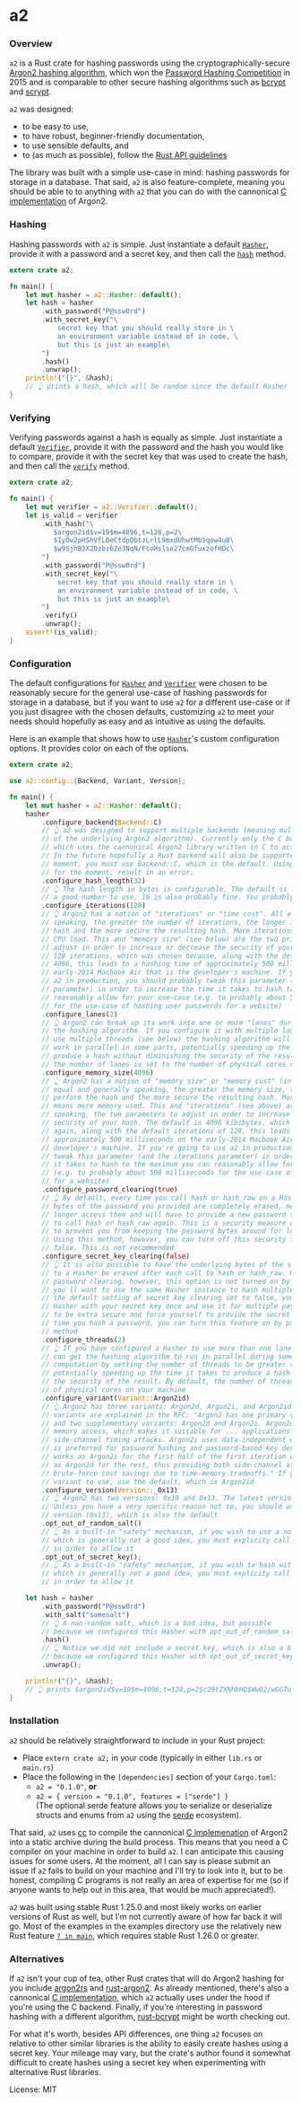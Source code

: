 # a2

### Overview

`a2` is a Rust crate for hashing passwords using the cryptographically-secure
[Argon2 hashing algorithm](https://tools.ietf.org/html/draft-irtf-cfrg-argon2-03),
which won the [Password Hashing Competition](https://password-hashing.net/) in 2015 and is
comparable to other secure hashing algorithms such as [bcrypt](https://en.wikipedia.org/wiki/Bcrypt)
and [scrypt](https://en.wikipedia.org/wiki/Scrypt).

`a2` was designed:
* to be easy to use,
* to have robust, beginner-friendly documentation,
* to use sensible defaults, and
* to (as much as possible), follow the [Rust API guidelines](https://rust-lang-nursery.github.io/api-guidelines/)

The library was built with a simple use-case in mind: hashing passwords for storage in a database.
That said, `a2` is also feature-complete, meaning you should be able to to anything
with `a2` that you can do with the cannonical [C implementation](https://github.com/P-H-C/phc-winner-argon2)
of Argon2.

### Hashing

Hashing passwords with `a2` is simple.  Just instantiate a default [`Hasher`](struct.Hasher.html), provide it
with a password and a secret key, and then call the [`hash`](struct.Hasher.html#method.hash) method.
```rust
extern crate a2;

fn main() {
    let mut hasher = a2::Hasher::default();
    let hash = hasher
        .with_password("P@ssw0rd")
        .with_secret_key("\
            secret key that you should really store in \
            an environment variable instead of in code, \
            but this is just an example\
        ")
        .hash()
        .unwrap();
    println!("{}", &hash);
    // 👆 prints a hash, which will be random since the default Hasher uses a random salt
}
```
### Verifying

Verifying passwords against a hash is equally as simple. Just instantiate a
default [`Verifier`](struct.Verifier.html), provide it with the password and the hash you would like to compare,
provide it with the secret key that was used to create the hash, and then call the [`verify`](struct.Verifier.html#method.verify)
method.
```rust
extern crate a2;

fn main() {
    let mut verifier = a2::Verifier::default();
    let is_valid = verifier
        .with_hash("\
           $argon2id$v=19$m=4096,t=128,p=2\
           $IyOw2pHShVfLBeCtdpQbtzLrlL9mxdUhwtMbSqow4u8\
           $w9SjhB3X2Dzbz62eJNqN/FcoHslse27cmGfuxzofHDc\
        ")
        .with_password("P@ssw0rd")
        .with_secret_key("\
            secret key that you should really store in \
            an environment variable instead of in code, \
            but this is just an example\
        ")
        .verify()
        .unwrap();
    assert!(is_valid);
}
```
### Configuration

The default configurations for [`Hasher`](struct.Hasher.html) and [`Verifier`](struct.Verifier.html) were chosen to be reasonably secure for
the general use-case of hashing passwords for storage in a database, but if you want to use
`a2` for a different use-case or if you just disagree with the chosen defaults, customizing
`a2` to meet your needs should hopefully as easy and as intuitive as using the defaults.

Here is an example that shows how to use [`Hasher`](struct.Hasher.html)'s custom configuration options. It provides
color on each of the options.
```rust
extern crate a2;

use a2::config::{Backend, Variant, Version};

fn main() {
    let mut hasher = a2::Hasher::default();
    hasher
        .configure_backend(Backend::C)
        // 👆 a2 was designed to support multiple backends (meaning multiple implementations
        // of the underlying Argon2 algorithm). Currently only the C backend is supported,
        // which uses the cannonical Argon2 library written in C to actually do the work.
        // In the future hopefully a Rust backend will also be supported, but, for the
        // moment, you must use Backend::C, which is the default. Using Backend::Rust will,
        // for the moment, result in an error.
        .configure_hash_length(32)
        // 👆 The hash length in bytes is configurable. The default is 32. This is probably
        // a good number to use. 16 is also probably fine. You probably shouldn't go below 16
        .configure_iterations(128)
        // 👆 Argon2 has a notion of "iterations" or "time cost". All else equal and generally
        // speaking, the greater the number of iterations, the longer it takes to perform the
        // hash and the more secure the resulting hash. More iterations basically means more
        // CPU load. This and "memory size" (see below) are the two primary parameters to
        // adjust in order to increase or decrease the security of your hash. The default is
        // 128 iterations, which was chosen because, along with the default memory size of
        // 4096, this leads to a hashing time of approximately 500 milliseconds on the
        // early-2014 Macbook Air that is the developer's machine. If you're going to use
        // a2 in production, you should probably tweak this parameter (and the memory size
        // parameter) in order to increase the time it takes to hash to the maximum you can
        // reasonably allow for your use-case (e.g. to probably about 500 milliseconds
        // for the use-case of hashing user passwords for a website)
        .configure_lanes(2)
        // 👆 Argon2 can break up its work into one or more "lanes" during some parts of
        // the hashing algorithm. If you configure it with multiple lanes and you also
        // use multiple threads (see below) the hashing algorithm will performed its
        // work in parallel in some parts, potentially speeding up the time it takes to
        // produce a hash without diminishing the security of the result. By default,
        // the number of lanes is set to the number of physical cores on your machine
        .configure_memory_size(4096)
        // 👆 Argon2 has a notion of "memory size" or "memory cost" (in kibibytes). All else
        // equal and generally speaking, the greater the memory size, the longer it takes to
        // perform the hash and the more secure the resulting hash. More memory size basically
        // means more memory used. This and "iterations" (see above) are, again, generally
        // speaking, the two parameters to adjust in order to increase or decrease the
        // security of your hash. The default is 4096 kibibytes, which was chosen because,
        // again, along with the default iterations of 128, this leads to a hashing time of
        // approximately 500 milliseconds on the early-2014 Macbook Air that is the
        // developer's machine. If you're going to use a2 in production, you should probably
        // tweak this parameter (and the iterations parameter) in order to increase the time
        // it takes to hash to the maximum you can reasonably allow for your use-case
        // (e.g. to probably about 500 milliseconds for the use-case of hashing user passwords
        // for a website)
        .configure_password_clearing(true)
        // 👆 By default, every time you call hash or hash_raw on a Hasher, the underying
        // bytes of the password you provided are completely erased, meaning you can no
        // longer access them and will have to provide a new password to Hasher in order
        // to call hash or hash_raw again. This is a security measure designed to
        // to prevent you from keeping the password bytes around for longer than you have to.
        // Using this method, however, you can turn off this security feature by passing
        // false. This is not recommended
        .configure_secret_key_clearing(false)
        // 👆 It is also possible to have the underlying bytes of the secret key you provided
        // to a Hasher be erased after each call to hash or hash_raw. Unlike with
        // password clearing, however, this option is not turned on by default. Typically,
        // you'll want to use the same Hasher instance to hash multiple passwords. With
        // the default setting of secret key clearing set to false, you can provide your
        // Hasher with your secret key once and use it for multiple passwords. If you want
        // to be extra secure and force yourself to provide the secret key to Hasher every
        // time you hash a password, you can turn this feature on by passing true to this
        // method
        .configure_threads(2)
        // 👆 If you have configured a Hasher to use more than one lane (see above), you
        // can get the hashing algorithm to run in parallel during some parts of the
        // computation by setting the number of threads to be greater than one as well,
        // potentially speeding up the time it takes to produce a hash without diminishing
        // the security of the result. By default, the number of threads is set to the number
        // of physical cores on your machine
        .configure_variant(Variant::Argon2id)
        // 👆 Argon2 has three variants: Argon2d, Argon2i, and Argon2id. Here is how these
        // variants are explained in the RFC: "Argon2 has one primary variant: Argon2id,
        // and two supplementary variants: Argon2d and Argon2i. Argon2d uses data-dependent
        // memory access, which makes it suitable for ... applications with no threats from
        // side-channel timing attacks. Argon2i uses data-independent memory access, which
        // is preferred for password hashing and password-based key derivation. Argon2id
        // works as Argon2i for the first half of the first iteration over the memory, and
        // as Argon2d for the rest, thus providing both side-channel attack protection and
        // brute-force cost savings due to time-memory tradeoffs." If you do not know which
        // variant to use, use the default, which is Argon2id
        .configure_version(Version::_0x13)
        // 👆 Argon2 has two versions: 0x10 and 0x13. The latest version is 0x13 (as of 5/18).
        // Unless you have a very specific reason not to, you should use the latest
        // version (0x13), which is also the default
        .opt_out_of_random_salt()
        // 👆 As a built-in "safety" mechanism, if you wish to use a non-random salt,
        // which is generally not a good idea, you must explicity call this method
        // in order to allow it
        .opt_out_of_secret_key();
        // 👆 As a built-in "safety" mechanism, if you wish to hash without a secret key,
        // which is generally not a good idea, you must explicity call this method
        // in order to allow it

    let hash = hasher
        .with_password("P@ssw0rd")
        .with_salt("somesalt")
        // 👆 A non-random salt, which is a bad idea, but possible
        // because we configured this Hasher with opt_out_of_random_salt
        .hash()
        // 👆 Notice we did not include a secret key, which is also a bad idea, but possible
        // because we configured this Hasher with opt_out_of_secret_key
        .unwrap();

    println!("{}", &hash);
    // 👆 prints $argon2id$v=19$m=4096,t=128,p=2$c29tZXNhbHQ$WwD2/wGGTuw7u4BW8sLM0Q
}
```
### Installation

`a2` should be relatively straightforward to include in your Rust project:
* Place `extern crate a2;` in your code (typically in either `lib.rs` or `main.rs`)
* Place the following in the `[dependencies]` section of your `Cargo.toml`:
    * `a2 = "0.1.0"`, <b>or</b>
    * `a2 = { version = "0.1.0", features = ["serde"] }`</br>
    (The optional serde feature allows you to serialize or deserialize structs and
    enums from `a2` using the [serde](https://github.com/serde-rs/serde) ecosystem).

That said, `a2` uses [cc](https://github.com/alexcrichton/cc-rs) to compile the cannonical
[C implemenation](https://github.com/P-H-C/phc-winner-argon2) of Argon2 into a
static archive during the build process. This means that you need a C compiler on your
machine in order to build `a2`. I can anticipate this causing issues for some users.
At the moment, all I can say is please submit an issue if `a2` fails to build on your machine and
I'll try to look into it, but to be honest, compiling C programs is not really an area of expertise
for me (so if anyone wants to help out in this area, that would be much appreciated!).

`a2` was built using stable Rust 1.25.0 and most likely works on earlier versions
of Rust as well, but I'm not currently aware of how far back it will go. Most of the examples
in the examples directory use the relatively new Rust feature [`? in main`](https://github.com/rust-lang/rfcs/pull/1937),
which requires stable Rust 1.26.0 or greater.

### Alternatives

If `a2` isn't your cup of tea, other Rust crates that will do Argon2 hashing for you
include [argon2rs](https://github.com/bryant/argon2rs) and [rust-argon2](https://github.com/sru-systems/rust-argon2).
As already mentioned, there's also a cannonical [C implementation](https://github.com/P-H-C/phc-winner-argon2),
which `a2` actually uses under the hood if you're using the C backend. Finally, if you're interesting
in password hashing with a different algorithm, [rust-bcrypt](https://github.com/Keats/rust-bcrypt)
might be worth checking out.

For what it's worth, besides API differences, one thing `a2` focuses on relative to other similar
libraries is the ability to easily create hashes using a secret key. Your mileage may vary,
but the crate's author found it somewhat difficult to create hashes using a secret key when
experimenting with alternative Rust libraries.

License: MIT
